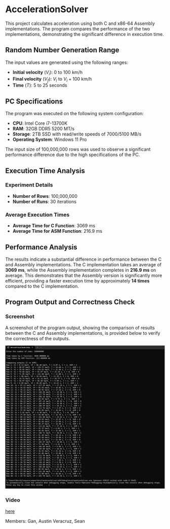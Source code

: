 # AccelerationSolver
This project calculates acceleration using both C and x86-64 Assembly implementations. The program compares the performance of the two implementations, demonstrating the significant difference in execution time.

## Random Number Generation Range
The input values are generated using the following ranges:

- **Initial velocity** ($V_i$): 0 to 100 km/h
- **Final velocity** ($V_f$): $V_i$ to $V_i + 100$ km/h
- **Time** ($T$): 5 to 25 seconds


## PC Specifications
The program was executed on the following system configuration:
- **CPU**: Intel Core i7-13700K
- **RAM**: 32GB DDR5 5200 MT/s
- **Storage**: 2TB SSD with read/write speeds of 7000/5100 MB/s
- **Operating System**: Windows 11 Pro

The input size of 100,000,000 rows was used to observe a significant performance difference due to the high specifications of the PC.

## Execution Time Analysis

### Experiment Details
- **Number of Rows**: 100,000,000
- **Number of Runs**: 30 iterations

### Average Execution Times
- **Average Time for C Function**: 3069 ms
- **Average Time for ASM Function**: 216.9 ms

## Performance Analysis
The results indicate a substantial difference in performance between the C and Assembly implementations. The C implementation takes an average of **3069 ms**, while the Assembly implementation completes in **216.9 ms** on average. This demonstrates that the Assembly version is significantly more efficient, providing a faster execution time by approximately **14 times** compared to the C implementation.

## Program Output and Correctness Check

### Screenshot
A screenshot of the program output, showing the comparison of results between the C and Assembly implementations, is provided below to verify the correctness of the outputs.

![Screenshot](testresult1.png)

### Video
[here](https://github.com/expmine/AccelerationSolver/blob/master/%5BMP2_LBYARCH_S12%5DGan_Veracruz.mp4)

Members:
Gan, Austin
Veracruz, Sean
